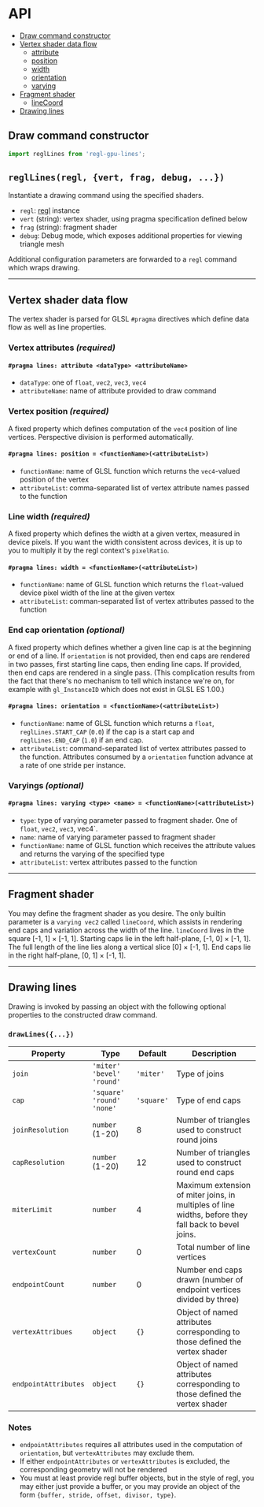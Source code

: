 # API

- [Draw command constructor](#draw-command-constructor)
- [Vertex shader data flow](#vertex-shader-data-flow)
  - [attribute](#vertex-attributes-required)
  - [position](#vertex-position-required)
  - [width](#line-width-required)
  - [orientation](#end-cap-orientation-optional)
  - [varying](#varyings-optional)
- [Fragment shader](#fragment-shader)
  - [lineCoord](#fragment-shader)
- [Drawing lines](#drawing-lines)

## Draw command constructor

```js
import reglLines from 'regl-gpu-lines';
```

## `reglLines(regl, {vert, frag, debug, ...})`

Instantiate a drawing command using the specified shaders.

- `regl`: [regl](https://github.com/regl-project/regl) instance
- `vert` (string): vertex shader, using pragma specification defined below
- `frag` (string): fragment shader
- `debug`: Debug mode, which exposes additional properties for viewing triangle mesh

Additional configuration parameters are forwarded to a `regl` command which wraps drawing.

---

## Vertex shader data flow

The vertex shader is parsed for GLSL `#pragma` directives which define data flow as well as line properties.

### Vertex attributes *(required)*
#### `#pragma lines: attribute <dataType> <attributeName>`
- `dataType`: one of `float`, `vec2`, `vec3`, `vec4`
- `attributeName`: name of attribute provided to draw command

### Vertex position *(required)*
A fixed property which defines computation of the `vec4` position of line vertices. Perspective division is performed automatically.
#### `#pragma lines: position = <functionName>(<attributeList>)`
- `functionName`: name of GLSL function which returns the `vec4`-valued position of the vertex
- `attributeList`: comma-separated list of vertex attribute names passed to the function

### Line width *(required)*
A fixed property which defines the width at a given vertex, measured in device pixels. If you want the width consistent across devices, it is up to you to multiply it by the regl context's `pixelRatio`.
#### `#pragma lines: width = <functionName>(<attributeList>)`
- `functionName`: name of GLSL function which returns the `float`-valued device pixel width of the line at the given vertex
- `attributeList`: comman-separated list of vertex attributes passed to the function

### End cap orientation *(optional)*
A fixed property which defines whether a given line cap is at the beginning or end of a line. If `orientation` is not provided, then end caps are rendered in two passes, first starting line caps, then ending line caps. If provided, then end caps are rendered in a single pass. (This complication results from the fact that there's no mechanism to tell which instance we're on, for example with `gl_InstanceID` which does not exist in GLSL ES 1.00.)
#### `#pragma lines: orientation = <functionName>(<attributeList>)`
- `functionName`: name of GLSL function which returns a `float`, `reglLines.START_CAP` (`0.0`) if the cap is a start cap and `reglLines.END_CAP` (`1.0`) if an end cap.
- `attributeList`: command-separated list of vertex attributes passed to the function. Attributes consumed by a `orientation` function advance at a rate of one stride per instance.

### Varyings *(optional)*
#### `#pragma lines: varying <type> <name> = <functionName>(<attributeList>)`
- `type`: type of varying parameter passed to fragment shader. One of `float`, `vec2`, `vec3`, vec4`.
- `name`: name of varying parameter passed to fragment shader
- `functionName`: name of GLSL function which receives the attribute values and returns the varying of the specified type
- `attributeList`: vertex attributes passed to the function

---

## Fragment shader

You may define the fragment shader as you desire. The only builtin parameter is a `varying vec2` called `lineCoord`, which assists in rendering end caps and variation across the width of the line. `lineCoord` lives in the square [-1, 1] &times; [-1, 1]. Starting caps lie in the left half-plane, [-1, 0] &times; [-1, 1]. The full length of the line lies along a vertical slice [0] &times; [-1, 1]. End caps lie in the right half-plane, [0, 1] &times; [-1, 1].

---

## Drawing lines

Drawing is invoked by passing an object with the following optional properties to the constructed draw command.

### `drawLines({...})`

| Property | Type | Default | Description |
| -------- | ---- | ------- | ----------- |
| `join` | `'miter'` `'bevel'` `'round'` | `'miter'` | Type of joins |
| `cap` | `'square'` `'round'` `'none'` | `'square'` | Type of end caps | 
| `joinResolution` | `number` (1-20) | 8 | Number of triangles used to construct round joins | 
| `capResolution` | `number` (1-20) | 12 | Number of triangles used to construct round end caps | 
| `miterLimit` | `number` | 4 | Maximum extension of miter joins, in multiples of line widths, before they fall back to bevel joins. |
| `vertexCount` | `number` | 0 | Total number of line vertices |
| `endpointCount` | `number` | 0 | Number end caps drawn (number of endpoint vertices divided by three) |
| `vertexAttribues` | `object` | `{}` | Object of named attributes corresponding to those defined the vertex shader |
| `endpointAttributes` | `object` | `{}` | Object of named attributes corresponding to those defined the vertex shader |

### Notes
- `endpointAttributes` requires all attributes used in the computation of `orientation`, but `vertexAttributes` may exclude them.
- If either `endpointAttributes` or `vertexAttributes` is excluded, the corresponding geometry will not be rendered
- You must at least provide regl buffer objects, but in the style of regl, you may either just provide a buffer, or you may provide an object of the form `{buffer, stride, offset, divisor, type}`.
